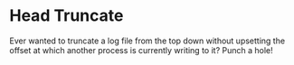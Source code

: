 # Head Truncate
Ever wanted to truncate a log file from the top down without upsetting the offset at which another process is currently writing to it?
Punch a hole!
